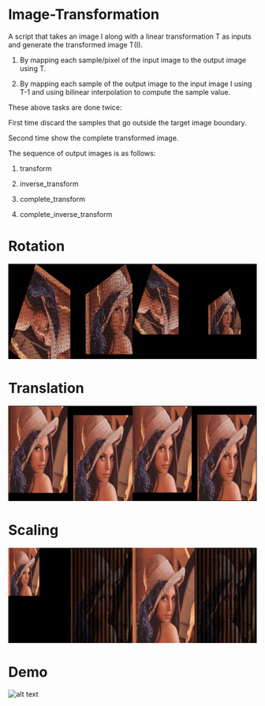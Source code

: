 # Image-Transformation

A script that takes an image I along with a linear transformation T as inputs and generate the transformed image T(I).

1. By mapping each sample/pixel of the input image to the output image using T.

2. By mapping each sample of the output image to the input image I using  T-1 and using bilinear interpolation to compute the sample value.

These above tasks are done twice:

First time discard the samples that go outside the target image boundary.

Second time show the complete transformed image.

The sequence of output images is as follows:

1. transform

2. inverse_transform

3. complete_transform

4. complete_inverse_transform

# Rotation

![alt text](rot_montage.png)

# Translation

![alt text](tr_montage.png)

# Scaling

![alt text](sc_montage.png)

# Demo

![alt text](demo.gif)

